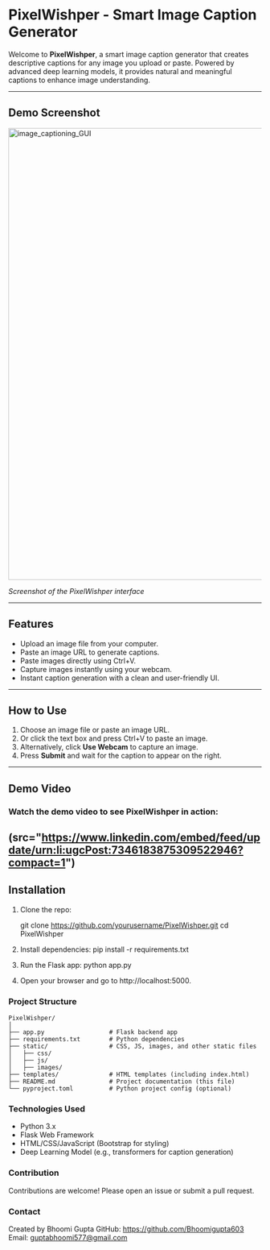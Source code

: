 # PixelWishper - Smart Image Caption Generator

Welcome to **PixelWishper**, a smart image caption generator that creates descriptive captions for any image you upload or paste. Powered by advanced deep learning models, it provides natural and meaningful captions to enhance image understanding.

---

## Demo Screenshot

<img width="1916" height="897" alt="image_captioning_GUI" src="https://github.com/user-attachments/assets/2f7ec9b7-259a-4168-b2aa-89afd6e5164a" />

*Screenshot of the PixelWishper interface*

---

## Features

- Upload an image file from your computer.
- Paste an image URL to generate captions.
- Paste images directly using Ctrl+V.
- Capture images instantly using your webcam.
- Instant caption generation with a clean and user-friendly UI.

---

## How to Use

1. Choose an image file or paste an image URL.
2. Or click the text box and press Ctrl+V to paste an image.
3. Alternatively, click **Use Webcam** to capture an image.
4. Press **Submit** and wait for the caption to appear on the right.

---

## Demo Video

### Watch the demo video to see PixelWishper in action:  
(src="https://www.linkedin.com/embed/feed/update/urn:li:ugcPost:7346183875309522946?compact=1")
---

## Installation

1. Clone the repo:

   git clone https://github.com/yourusername/PixelWishper.git
   cd PixelWishper

2. Install dependencies:
pip install -r requirements.txt

3. Run the Flask app:
python app.py

4. Open your browser and go to http://localhost:5000.

### Project Structure
```
PixelWishper/
│
├── app.py                  # Flask backend app
├── requirements.txt        # Python dependencies
├── static/                 # CSS, JS, images, and other static files
│   ├── css/
│   ├── js/
│   ├── images/
├── templates/              # HTML templates (including index.html)
├── README.md               # Project documentation (this file)
└── pyproject.toml          # Python project config (optional)
```

### Technologies Used
- Python 3.x
- Flask Web Framework
- HTML/CSS/JavaScript (Bootstrap for styling)
- Deep Learning Model (e.g., transformers for caption generation)

### Contribution
Contributions are welcome! Please open an issue or submit a pull request.

### Contact
Created by Bhoomi Gupta
GitHub: https://github.com/Bhoomigupta603
Email: guptabhoomi577@gmail.com

